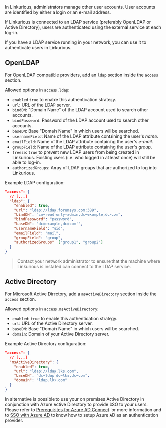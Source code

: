 
In Linkurious, administrators manage other user accounts.
User accounts are identified by either a login or an e-mail address.

If Linkurious is connected to an LDAP service (preferably OpenLDAP or Active Directory),
users are authenticated using the external service at each log-in.

If you have a LDAP service running in your network, you can use it to authenticate users in Linkurious. 

## OpenLDAP

For OpenLDAP compatible providers, add an `ldap` section inside the `access` section.

Allowed options in `access.ldap`:

- `enabled`           `true` to enable this authentication strategy.
- `url`:              URL of the LDAP server.
- `bindDN`:           "Domain Name" of the LDAP account used to search other accounts.
- `bindPassword`:     Password of the LDAP account used to search other accounts.
- `baseDN`:           Base "Domain Name" in which users will be searched.
- `usernameField`:    Name of the LDAP attribute containing the user's *name*.
- `emailField`:       Name of the LDAP attribute containing the user's *e-mail*.
- `groupField`:       Name of the LDAP attribute containing the user's *group*.
- `freeze`:           `true` to prevent new LDAP users from being created in Linkurious.
                      Existing users (i.e. who logged in at least once) will still be able to log-in.
- `authorizedGroups`: Array of LDAP groups that are authorized to log into Linkurious.

Example LDAP configuration:

```json
"access": {
  // [...]
  "ldap": {
    "enabled": true,
    "url": "ldap://ldap.forumsys.com:389",
    "bindDN": "cn=read-only-admin,dc=example,dc=com",
    "bindPassword": "password",
    "baseDN": "dc=example,dc=com'",
    "usernameField": "uid",
    "emailField": "mail",
    "groupField": "group",
    "authorizedGroups": ["group1", "group2"]
  }
}
```

> Contact your network administrator to ensure that the machine where Linkurious is installed can connect to the LDAP service.

## Active Directory

For Microsoft Active Directory, add a `msActiveDirectory` section inside the `access` section.

Allowed options in `access.msActiveDirectory`:

- `enabled`: `true` to enable this authentication strategy.
- `url`:     URL of the Active Directory server.
- `baseDN`:  Base "Domain Name" in which users will be searched.
- `domain`:  Domain of your Active Directory server.

Example Active Directory configuration:

```json
"access": {
  // [...]
  "msActiveDirectory": {
    "enabled": true,
    "url": "ldap://ldap.lks.com",
    "baseDN": "dc=ldap,dc=lks,dc=com",
    "domain": "ldap.lks.com"
  }
}
```

In alternative is possible to use your on premises Active Directory in conjunction with Azure Active Directory to provide SSO to your users.
Please refer to [Prerequisites for Azure AD Connect](https://docs.microsoft.com/en-us/azure/active-directory/connect/active-directory-aadconnect-prerequisites) for more information and to
[SSO with Azure AD](/sso-azure) to know how to setup Azure AD as an authentication provider.
